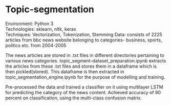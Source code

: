 # Topic-segmentation

Environment: Python 3	     
Technologies: sklearn, nltk, keras              
Techniques: Vectorization, Tokenization, Stemming 
Data: consists of 2225 articles from bbc news website belonging to categories- business, sports, politics etc. from 2004-2005

The news articles are stored in .txt files in different directories pertaining to various news categories. 
topic_segment-dataset_preparation.ipynb extracts the articles from these .txt files and stores them in a dataframe which is then pickled(stored). This dataframe is then extracted in topic_segmentation_engine.ipynb for the purpose of modelling and training. 

Pre-processed the data and trained a classifier on it using multilayer LSTM for predicting the category of the news content.
Achieved accuracy of 90 percent on classification, using the multi-class confusion matrix.
